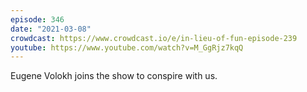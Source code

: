 ```yaml
---
episode: 346
date: "2021-03-08"
crowdcast: https://www.crowdcast.io/e/in-lieu-of-fun-episode-239
youtube: https://www.youtube.com/watch?v=M_GgRjz7kqQ
---
```

Eugene Volokh joins the show to conspire with us.
